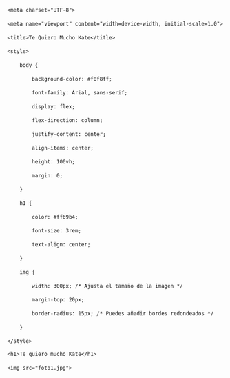 <!DOCTYPE html>

<html lang="es">

<head>

    <meta charset="UTF-8">

    <meta name="viewport" content="width=device-width, initial-scale=1.0">

    <title>Te Quiero Mucho Kate</title>

    <style>

        body {

            background-color: #f0f8ff;

            font-family: Arial, sans-serif;

            display: flex;

            flex-direction: column;

            justify-content: center;

            align-items: center;

            height: 100vh;

            margin: 0;

        }

        h1 {

            color: #ff69b4;

            font-size: 3rem;

            text-align: center;

        }

        img {

            width: 300px; /* Ajusta el tamaño de la imagen */

            margin-top: 20px;

            border-radius: 15px; /* Puedes añadir bordes redondeados */

        }

    </style>

</head>

<body>

    <h1>Te quiero mucho Kate</h1>

    <img src="foto1.jpg">

</body>

</html>

